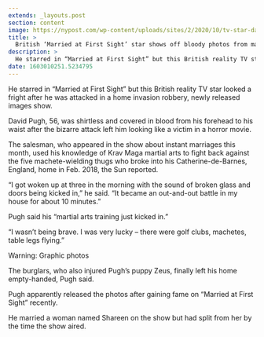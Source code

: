 ```yaml
--- 
extends: _layouts.post 
section: content 
image: https://nypost.com/wp-content/uploads/sites/2/2020/10/tv-star-david-pugh-attacked-4.jpg?quality=90&strip=all&w=1200 
title: > 
  British ‘Married at First Sight’ star shows off bloody photos from machete attack 
description: > 
  He starred in “Married at First Sight” but this British reality TV star looked a fright after he was attacked in a home invasion robbery, newly released images show.“I got woken up at three in the morning with the sound of broken glass and doors being kicked in,” he said.“It became an out-and-out battle in my house for about 10 minutes.”Pugh said his “martial arts training just kicked in.”“I wasn’t being brave.Pugh apparently released the photos after gaining fame on “Married at First Sight” recently.He married a woman named Shareen on the show but had split from her by the time the show aired. 
date: 1603010251.5234795 
--- 
```

He starred in “Married at First Sight” but this British reality TV star looked a fright after he was attacked in a home invasion robbery, newly released images show.

David Pugh, 56, was shirtless and covered in blood from his forehead to his waist after the bizarre attack left him looking like a victim in a horror movie.

The salesman, who appeared in the show about instant marriages this month, used his knowledge of Krav Maga martial arts to fight back against the five machete-wielding thugs who broke into his Catherine-de-Barnes, England, home in Feb. 2018, the Sun reported.

“I got woken up at three in the morning with the sound of broken glass and doors being kicked in,” he said. “It became an out-and-out battle in my house for about 10 minutes.”

Pugh said his “martial arts training just kicked in.”

“I wasn’t being brave. I was very lucky – there were golf clubs, machetes, table legs flying.”

Warning: Graphic photos

The burglars, who also injured Pugh’s puppy Zeus, finally left his home empty-handed, Pugh said.

Pugh apparently released the photos after gaining fame on “Married at First Sight” recently.

He married a woman named Shareen on the show but had split from her by the time the show aired.